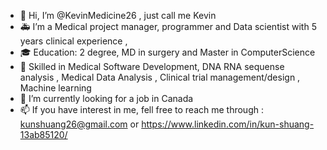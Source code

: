 - 👋 Hi, I’m @KevinMedicine26 ,  just call me Kevin 
- 🚑 I’m a Medical project manager, programmer and Data scientist with 5 years clinical experience ,
- 🎓 Education: 2 degree, MD in surgery and Master in ComputerScience
- 👀 Skilled in Medical Software Development, DNA RNA sequense analysis , Medical Data Analysis , Clinical trial management/design , Machine learning  
- 💞️ I’m currently looking for a job in Canada       
- 📫 If you have interest in me, fell free to reach me through : kunshuang26@gmail.com or https://www.linkedin.com/in/kun-shuang-13ab85120/

<!---
KevinMedicine26/KevinMedicine26 is a ✨ special ✨ repository because its `README.md` (this file) appears on your GitHub profile.
You can click the Preview link to take a look at your changes.
--->

